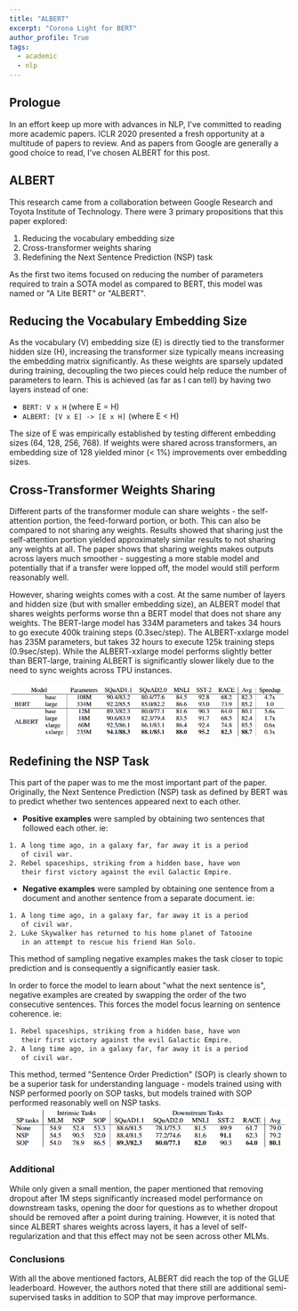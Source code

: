 ```yaml
---
title: "ALBERT"
excerpt: "Corona Light for BERT"
author_profile: True
tags:
  - academic
  - nlp
---
```


## Prologue

In an effort keep up more with advances in NLP, I've committed to reading more academic papers. ICLR 2020 presented a fresh opportunity at a multitude of papers to review. And as papers from Google are generally a good choice to read, I've chosen ALBERT for this post.

## ALBERT

This research came from a collaboration between Google Research and Toyota Institute of Technology. There were 3 primary propositions that this paper explored:

1. Reducing the vocabulary embedding size
2. Cross-transformer weights sharing 
3. Redefining the Next Sentence Prediction (NSP) task

As the first two items focused on reducing the number of parameters required to train a SOTA model as compared to BERT, this model was named or "A Lite BERT" or "ALBERT".

## Reducing the Vocabulary Embedding Size

As the vocabulary (V) embedding size (E) is directly tied to the transformer hidden size (H), increasing the transformer size typically means increasing the embedding matrix significantly. As these weights are sparsely updated during training, decoupling the two pieces could help reduce the number of parameters to learn. This is achieved (as far as I can tell) by having two layers instead of one:

* `BERT: V x H` (where E = H)
* `ALBERT: [V x E] -> [E x H]` (where E < H)

The size of E was empirically established by testing different embedding sizes (64, 128, 256, 768). If weights were shared across transformers, an embedding size of 128 yielded minor (< 1%) improvements over embedding sizes.

## Cross-Transformer Weights Sharing

Different parts of the transformer module can share weights - the self-attention portion, the feed-forward portion, or both. This can also be compared to not sharing any weights. Results showed that sharing just the self-attention portion yielded approximately similar results to not sharing any weights at all. The paper shows that sharing weights makes outputs across layers much smoother - suggesting a more stable model and potentially that if a transfer were lopped off, the model would still perform reasonably well.

However, sharing weights comes with a cost. At the same number of layers and hidden size (but with smaller embedding size), an ALBERT model that shares weights performs worse thn a BERT model that does not share any weights.  The BERT-large model has 334M parameters and takes 34 hours to go execute 400k training steps (0.3sec/step). The ALBERT-xxlarge model has 235M parameters, but takes 32 hours to execute 125k training steps (0.9sec/step). While the ALBERT-xxlarge model performs slightly better than BERT-large, training ALBERT is significantly slower likely due to the need to sync weights across TPU instances.

![BERT vs ALBERT](../images/bert_vs_albert.png)

## Redefining the NSP Task

This part of the paper was to me the most important part of the paper. Originally, the Next Sentence Prediction (NSP) task as defined by BERT was to predict whether two sentences appeared next to each other. 
* **Positive examples** were sampled by obtaining two sentences that followed each other. ie:  

```
1. A long time ago, in a galaxy far, far away it is a period 
   of civil war.
2. Rebel spaceships, striking from a hidden base, have won 
   their first victory against the evil Galactic Empire.  
```  

* **Negative examples** were sampled by obtaining one sentence from a document and another sentence from a separate document. ie:

```
1. A long time ago, in a galaxy far, far away it is a period 
   of civil war.
2. Luke Skywalker has returned to his home planet of Tatooine 
   in an attempt to rescue his friend Han Solo.
```

This method of sampling negative examples makes the task closer to topic prediction and is consequently a significantly easier task.

In order to force the model to learn about "what the next sentence is", negative examples are created by swapping the order of the two consecutive sentences. This forces the model focus learning on sentence coherence. ie:
```
1. Rebel spaceships, striking from a hidden base, have won 
   their first victory against the evil Galactic Empire. 
2. A long time ago, in a galaxy far, far away it is a period 
   of civil war.
```
This method, termed "Sentence Order Prediction" (SOP) is clearly shown to be a superior task for understanding language - models trained using with NSP performed poorly on SOP tasks, but models trained with SOP performed reasonably well on NSP tasks.
![Next Sentence vs Sentence Order](../images/nsp_vs_sop.png)

### Additional

While only given a small mention, the paper mentioned that removing dropout after 1M steps significantly increased model performance on downstream tasks, opening the door for questions as to whether dropout should be removed after a point during training. However, it is noted that since ALBERT shares weights across layers, it has a level of self-regularization and that this effect may not be seen across other MLMs.

### Conclusions

With all the above mentioned factors, ALBERT did reach the top of the GLUE leaderboard. However, the authors noted that there still are additional semi-supervised tasks in addition to SOP that may improve performance.